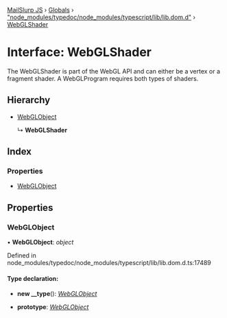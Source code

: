[MailSlurp JS](../README.md) › [Globals](../globals.md) › ["node_modules/typedoc/node_modules/typescript/lib/lib.dom.d"](../modules/_node_modules_typedoc_node_modules_typescript_lib_lib_dom_d_.md) › [WebGLShader](_node_modules_typedoc_node_modules_typescript_lib_lib_dom_d_.webglshader.md)

# Interface: WebGLShader

The WebGLShader is part of the WebGL API and can either be a vertex or a fragment shader. A WebGLProgram requires both types of shaders.

## Hierarchy

* [WebGLObject](_node_modules_typedoc_node_modules_typescript_lib_lib_dom_d_.webglobject.md)

  ↳ **WebGLShader**

## Index

### Properties

* [WebGLObject](_node_modules_typedoc_node_modules_typescript_lib_lib_dom_d_.webglshader.md#webglobject)

## Properties

###  WebGLObject

• **WebGLObject**: *object*

Defined in node_modules/typedoc/node_modules/typescript/lib/lib.dom.d.ts:17489

#### Type declaration:

* **new __type**(): *[WebGLObject](_node_modules_typedoc_node_modules_typescript_lib_lib_dom_d_.webglobject.md)*

* **prototype**: *[WebGLObject](_node_modules_typedoc_node_modules_typescript_lib_lib_dom_d_.webglobject.md)*

